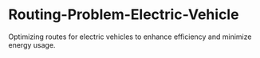 # Routing-Problem-Electric-Vehicle
Optimizing routes for electric vehicles to enhance efficiency and minimize energy usage.
